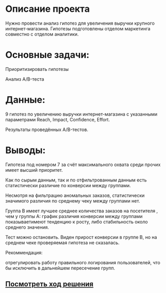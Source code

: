 # Описание проекта
Нужно провести анализ гипотез для увеличения выручки крупного интернет-магазина. Гипотезы подготовлены отделом маркетинга совместно с отделом аналитики.

# Основные задачи:

Приоритизировать гипотезы

Анализ A/B-теста
# Данные:

9 гипотез по увеличению выручки интернет-магазина с указанными параметрами Reach, Impact, Confidence, Effort.

Результаты проведённых A/B-тестов.

# Выводы:
Гипотеза под номером 7 за счёт максимального охвата среди прочих имеет высший приоритет.

Как по сырым данным, так и по отфильтрованным данным есть статистически различие по конверсии между группами.

Несмотря на фильтрацию аномальных заказов, статистически значимого различия по среднему чеку между группами нет.

Группа B имеет лучшее среднее количества заказов на посетителя , чем у группы A: график различия конверсии между группами показываетимеют тенденцию к росту, либо стабильность около среднего значения.

Тест можно остановить. Виден прирост конверсии в группе B, но на среднем чеке проверяемая гипотеза не сказалась.

Рекоммендация:

отрегулировать работу правильного логирования пользователей, что бы исключить в дальнейшем пересечение групп.

## [Посмотреть ход решения](https://github.com/AlexSidelnikov/Yandex-Practicum/blob/main/9.%20%D0%9F%D1%80%D0%BE%D0%B2%D0%B5%D1%80%D0%BA%D0%B0%20%D0%B3%D0%B8%D0%BF%D0%BE%D1%82%D0%B5%D0%B7%20%D0%BF%D0%BE%20%D1%83%D0%B2%D0%B5%D0%BB%D0%B8%D1%87%D0%B5%D0%BD%D0%B8%D1%8E%20%D0%B2%D1%8B%D1%80%D1%83%D1%87%D0%BA%D0%B8%20%D0%B2%20%D0%B8%D0%BD%D1%82%D0%B5%D1%80%D0%BD%D0%B5%D1%82%20%D0%BC%D0%B0%D0%B3%D0%B0%D0%B7%D0%B8%D0%BD%D0%B5%20%E2%80%94%20%D0%BE%D1%86%D0%B5%D0%BD%D0%B8%D1%82%D1%8C%20%D1%80%D0%B5%D0%B7%D1%83%D0%BB%D1%8C%D1%82%D0%B0%D1%82%D1%8B%20AB%20%D1%82%D0%B5%D1%81%D1%82%D0%B0/9.%20%D0%9F%D1%80%D0%BE%D0%B2%D0%B5%D1%80%D0%BA%D0%B0%20%D0%B3%D0%B8%D0%BF%D0%BE%D1%82%D0%B5%D0%B7%20%D0%BF%D0%BE%20%D1%83%D0%B2%D0%B5%D0%BB%D0%B8%D1%87%D0%B5%D0%BD%D0%B8%D1%8E%20%D0%B2%D1%8B%D1%80%D1%83%D1%87%D0%BA%D0%B8%20%D0%B2%20%D0%B8%D0%BD%D1%82%D0%B5%D1%80%D0%BD%D0%B5%D1%82%20%D0%BC%D0%B0%D0%B3%D0%B0%D0%B7%D0%B8%D0%BD%D0%B5%20%E2%80%94%20%D0%BE%D1%86%D0%B5%D0%BD%D0%B8%D1%82%D1%8C%20%D1%80%D0%B5%D0%B7%D1%83%D0%BB%D1%8C%D1%82%D0%B0%D1%82%D1%8B%20AB%20%D1%82%D0%B5%D1%81%D1%82%D0%B0.ipynb)
